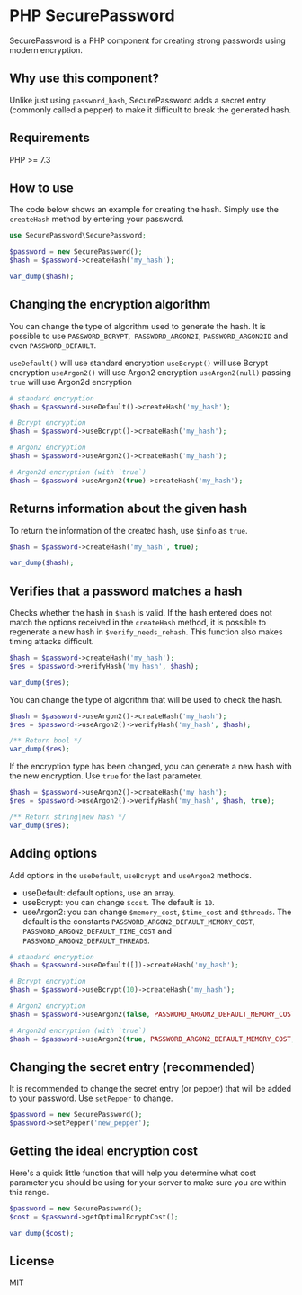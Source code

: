 # PHP SecurePassword

SecurePassword is a PHP component for creating strong passwords using modern encryption.

## Why use this component?

Unlike just using `password_hash`, SecurePassword adds a secret entry (commonly called a pepper) to make it difficult to break the generated hash.

## Requirements

PHP >= 7.3 

## How to use

The code below shows an example for creating the hash. Simply use the `createHash` method by entering your password.

```php
use SecurePassword\SecurePassword;

$password = new SecurePassword();
$hash = $password->createHash('my_hash');

var_dump($hash);
```

## Changing the encryption algorithm

You can change the type of algorithm used to generate the hash. It is possible to use `PASSWORD_BCRYPT`,` PASSWORD_ARGON2I`, `PASSWORD_ARGON2ID` and even `PASSWORD_DEFAULT`.

`useDefault()` will use standard encryption
`useBcrypt()` will use Bcrypt encryption
`useArgon2()` will use Argon2 encryption
`useArgon2(null)` passing `true` will use Argon2d encryption 

```php
# standard encryption
$hash = $password->useDefault()->createHash('my_hash');

# Bcrypt encryption
$hash = $password->useBcrypt()->createHash('my_hash');

# Argon2 encryption
$hash = $password->useArgon2()->createHash('my_hash');

# Argon2d encryption (with `true`)
$hash = $password->useArgon2(true)->createHash('my_hash');
```

## Returns information about the given hash

To return the information of the created hash, use `$info` as `true`.

```php
$hash = $password->createHash('my_hash', true);

var_dump($hash);
```

## Verifies that a password matches a hash

Checks whether the hash in `$hash` is valid. If the hash entered does not match the options received in the `createHash` method, it is possible to regenerate a new hash in `$verify_needs_rehash`. This function also makes timing attacks difficult.

```php
$hash = $password->createHash('my_hash');
$res = $password->verifyHash('my_hash', $hash);

var_dump($res);
```

You can change the type of algorithm that will be used to check the hash.

```php
$hash = $password->useArgon2()->createHash('my_hash');
$res = $password->useArgon2()->verifyHash('my_hash', $hash);

/** Return bool */
var_dump($res);
```

If the encryption type has been changed, you can generate a new hash with the new encryption. Use `true` for the last parameter.

```php
$hash = $password->useArgon2()->createHash('my_hash');
$res = $password->useArgon2()->verifyHash('my_hash', $hash, true);

/** Return string|new hash */
var_dump($res);
```

## Adding options

Add options in the `useDefault`, `useBcrypt` and `useArgon2` methods.

- useDefault: default options, use an array.
- useBcrypt: you can change `$cost`. The default is `10`.
- useArgon2: you can change `$memory_cost`, `$time_cost` and `$threads`. The default is the constants `PASSWORD_ARGON2_DEFAULT_MEMORY_COST`, `PASSWORD_ARGON2_DEFAULT_TIME_COST` and `PASSWORD_ARGON2_DEFAULT_THREADS`.

```php
# standard encryption
$hash = $password->useDefault([])->createHash('my_hash');

# Bcrypt encryption
$hash = $password->useBcrypt(10)->createHash('my_hash');

# Argon2 encryption
$hash = $password->useArgon2(false, PASSWORD_ARGON2_DEFAULT_MEMORY_COST, PASSWORD_ARGON2_DEFAULT_TIME_COST, PASSWORD_ARGON2_DEFAULT_THREADS)->createHash('my_hash');

# Argon2d encryption (with `true`)
$hash = $password->useArgon2(true, PASSWORD_ARGON2_DEFAULT_MEMORY_COST, PASSWORD_ARGON2_DEFAULT_TIME_COST, PASSWORD_ARGON2_DEFAULT_THREADS)->createHash('my_hash');
```

## Changing the secret entry (recommended)

It is recommended to change the secret entry (or pepper) that will be added to your password. Use `setPepper` to change.

```php
$password = new SecurePassword();
$password->setPepper('new_pepper');
```

## Getting the ideal encryption cost

Here's a quick little function that will help you determine what cost parameter you should be using for your server to make sure you are within this range.

```php
$password = new SecurePassword();
$cost = $password->getOptimalBcryptCost();

var_dump($cost);
```

## License

MIT
